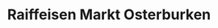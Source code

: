 ---
title: "Raiffeisen Markt Osterburken"
url: /osterburken/raiffeisen-markt-osterburken/
shop: Eisenwaren
---